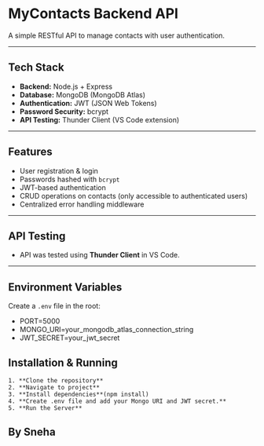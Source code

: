 #  MyContacts Backend API

A simple RESTful API to manage contacts with user authentication.

---

##  Tech Stack

- **Backend:** Node.js + Express
- **Database:** MongoDB (MongoDB Atlas)
- **Authentication:** JWT (JSON Web Tokens)
- **Password Security:** bcrypt
- **API Testing:** Thunder Client (VS Code extension)

---
  
##  Features

- User registration & login
- Passwords hashed with `bcrypt`
- JWT-based authentication
- CRUD operations on contacts (only accessible to authenticated users)
- Centralized error handling middleware

---

##  API Testing

- API was tested using **Thunder Client** in VS Code.
---
##  Environment Variables

Create a `.env` file in the root:
  - PORT=5000
  - MONGO_URI=your_mongodb_atlas_connection_string
  - JWT_SECRET=your_jwt_secret

##  Installation & Running
    1. **Clone the repository**
    2. **Navigate to project**
    3. **Install dependencies**(npm install)
    4. **Create .env file and add your Mongo URI and JWT secret.**
    5. **Run the Server**

## By Sneha
